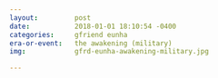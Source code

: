 ```yaml
---
layout:         post
date:           2018-01-01 18:10:54 -0400
categories:     gfriend eunha
era-or-event:   the awakening (military)
img:            gfrd-eunha-awakening-military.jpg

---
```

